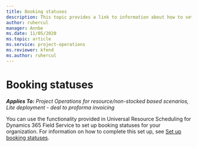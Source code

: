 ```yaml
---
title: Booking statuses
description: This topic provides a link to information about how to set up booking statuses for Project Operations.
author: ruhercul
manager: Annbe
ms.date: 11/05/2020
ms.topic: article
ms.service: project-operations
ms.reviewer: kfend 
ms.author: ruhercul
---
```


# Booking statuses

_**Applies To:** Project Operations for resource/non-stocked based scenarios, Lite deployment - deal to proforma invoicing_

You can use the functionality provided in Universal Resource Scheduling for Dynamics 365 Field Service to set up booking statuses for your organization. For information on how to complete this set up, see [Set up booking statuses](https://docs.microsoft.com/en-us/dynamics365/field-service/set-up-booking-statuses).

